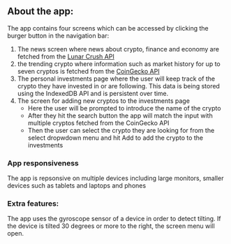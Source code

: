 ## About the app:

The app contains four screens which can be accessed by clicking the burger button in the navigation bar:
1. The news screen where news about crypto, finance and economy are fetched from the [Lunar Crush API](https://lunarcrush.com/developers/docs#feeds)
2. the trending crypto where information such as market history for up to seven cryptos is fetched from the [CoinGecko API](https://www.coingecko.com/en/api#explore-api)
3. The personal investments page where the user will keep track of the crypto they have invested in or are following. This data is being stored using the IndexedDB API and is persistent over time.
4. The screen for adding new cryptos to the investments page
    - Here the user will be prompted to introduce the name of the crypto
    - After they hit the search button the app will match the input with multiple cryptos fetched from the CoinGecko API
    - Then the user can select the crypto they are looking for from the select dropwdown menu and hit Add to add the crypto to the investments

### App responsiveness
The app is repsonsive on multiple devices including large monitors, smaller devices such as tablets and laptops and phones

### Extra features:
The app uses the gyroscope sensor of a device in order to detect tilting. If the device is tilted 30 degrees or more to the right, the screen menu will open.
